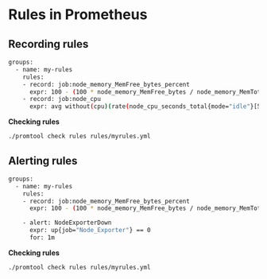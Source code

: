 # Rules in Prometheus

## Recording rules

```bash
groups:
  - name: my-rules
    rules:
    - record: job:node_memory_MemFree_bytes_percent
      expr: 100 - (100 * node_memory_MemFree_bytes / node_memory_MemTotal_bytes)
    - record: job:node_cpu
      expr: avg without(cpu)(rate(node_cpu_seconds_total{mode="idle"}[5m]))
```

**Checking rules**

```shell
./promtool check rules rules/myrules.yml
```

## Alerting rules

```bash
groups:
  - name: my-rules
    rules:
    - record: job:node_memory_MemFree_bytes_percent
      expr: 100 - (100 * node_memory_MemFree_bytes / node_memory_MemTotal_bytes)

    - alert: NodeExporterDown
      expr: up{job="Node_Exporter"} == 0
      for: 1m
```

**Checking rules**

```shell
./promtool check rules rules/myrules.yml
```

